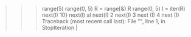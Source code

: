 >>> range(5)
range(0, 5)
>>> R = range[&)
>>> R
range(0, 5)
>>> I = iter(R)
>>> next(I)
10}
>>> next(I)
al
>>> next(I)
2
>>> next(I)
3
>>> next (I)
4
>>> next (I)
Traceback (most recent call last):
File "<stdin>", line 1, in <module>
StopIteration
>>> |